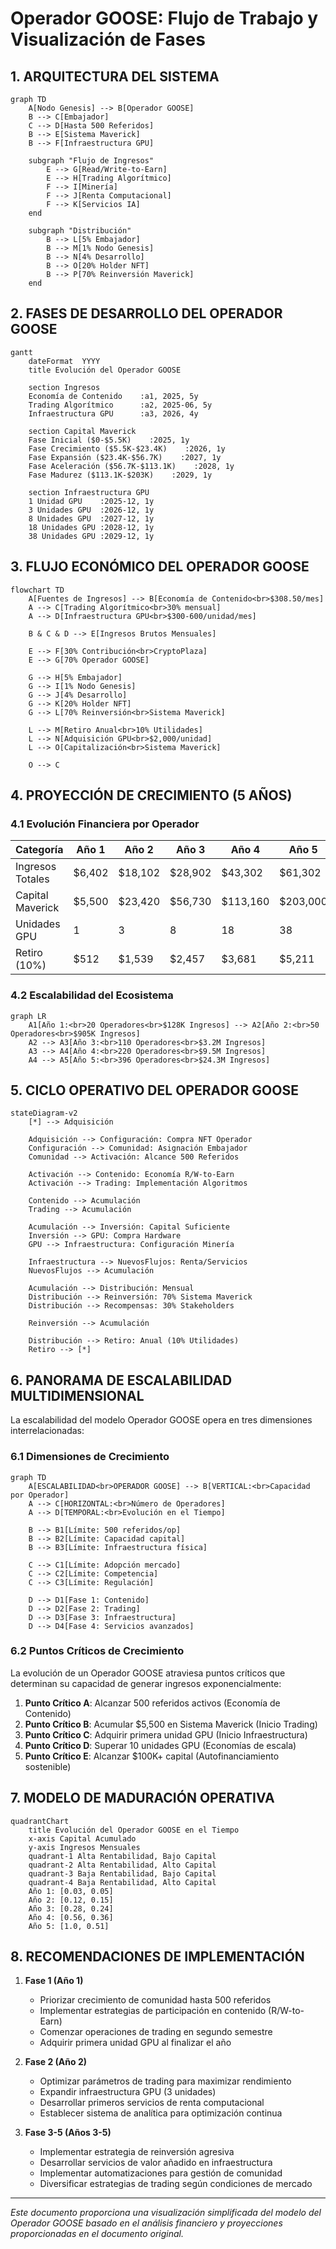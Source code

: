 # Operador GOOSE: Flujo de Trabajo y Visualización de Fases

## 1. ARQUITECTURA DEL SISTEMA

```mermaid
graph TD
    A[Nodo Genesis] --> B[Operador GOOSE]
    B --> C[Embajador]
    C --> D[Hasta 500 Referidos]
    B --> E[Sistema Maverick]
    B --> F[Infraestructura GPU]
    
    subgraph "Flujo de Ingresos"
        E --> G[Read/Write-to-Earn]
        E --> H[Trading Algorítmico]
        F --> I[Minería]
        F --> J[Renta Computacional]
        F --> K[Servicios IA]
    end
    
    subgraph "Distribución"
        B --> L[5% Embajador]
        B --> M[1% Nodo Genesis]
        B --> N[4% Desarrollo]
        B --> O[20% Holder NFT]
        B --> P[70% Reinversión Maverick]
    end
```

## 2. FASES DE DESARROLLO DEL OPERADOR GOOSE

```mermaid
gantt
    dateFormat  YYYY
    title Evolución del Operador GOOSE

    section Ingresos
    Economía de Contenido    :a1, 2025, 5y
    Trading Algorítmico      :a2, 2025-06, 5y
    Infraestructura GPU      :a3, 2026, 4y

    section Capital Maverick
    Fase Inicial ($0-$5.5K)    :2025, 1y
    Fase Crecimiento ($5.5K-$23.4K)    :2026, 1y
    Fase Expansión ($23.4K-$56.7K)    :2027, 1y
    Fase Aceleración ($56.7K-$113.1K)    :2028, 1y
    Fase Madurez ($113.1K-$203K)    :2029, 1y

    section Infraestructura GPU
    1 Unidad GPU    :2025-12, 1y
    3 Unidades GPU  :2026-12, 1y
    8 Unidades GPU  :2027-12, 1y
    18 Unidades GPU :2028-12, 1y
    38 Unidades GPU :2029-12, 1y
```

## 3. FLUJO ECONÓMICO DEL OPERADOR GOOSE

```mermaid
flowchart TD
    A[Fuentes de Ingresos] --> B[Economía de Contenido<br>$308.50/mes]
    A --> C[Trading Algorítmico<br>30% mensual]
    A --> D[Infraestructura GPU<br>$300-600/unidad/mes]
    
    B & C & D --> E[Ingresos Brutos Mensuales]
    
    E --> F[30% Contribución<br>CryptoPlaza]
    E --> G[70% Operador GOOSE]
    
    G --> H[5% Embajador]
    G --> I[1% Nodo Genesis]
    G --> J[4% Desarrollo]
    G --> K[20% Holder NFT]
    G --> L[70% Reinversión<br>Sistema Maverick]
    
    L --> M[Retiro Anual<br>10% Utilidades]
    L --> N[Adquisición GPU<br>$2,000/unidad]
    L --> O[Capitalización<br>Sistema Maverick]
    
    O --> C
```

## 4. PROYECCIÓN DE CRECIMIENTO (5 AÑOS)

### 4.1 Evolución Financiera por Operador

| Categoría | Año 1 | Año 2 | Año 3 | Año 4 | Año 5 |
|-----------|-------|-------|-------|-------|-------|
| Ingresos Totales | $6,402 | $18,102 | $28,902 | $43,302 | $61,302 |
| Capital Maverick | $5,500 | $23,420 | $56,730 | $113,160 | $203,000 |
| Unidades GPU | 1 | 3 | 8 | 18 | 38 |
| Retiro (10%) | $512 | $1,539 | $2,457 | $3,681 | $5,211 |

### 4.2 Escalabilidad del Ecosistema

```mermaid
graph LR
    A1[Año 1:<br>20 Operadores<br>$128K Ingresos] --> A2[Año 2:<br>50 Operadores<br>$905K Ingresos]
    A2 --> A3[Año 3:<br>110 Operadores<br>$3.2M Ingresos]
    A3 --> A4[Año 4:<br>220 Operadores<br>$9.5M Ingresos]
    A4 --> A5[Año 5:<br>396 Operadores<br>$24.3M Ingresos]
```

## 5. CICLO OPERATIVO DEL OPERADOR GOOSE

```mermaid
stateDiagram-v2
    [*] --> Adquisición
    
    Adquisición --> Configuración: Compra NFT Operador
    Configuración --> Comunidad: Asignación Embajador
    Comunidad --> Activación: Alcance 500 Referidos
    
    Activación --> Contenido: Economía R/W-to-Earn
    Activación --> Trading: Implementación Algoritmos
    
    Contenido --> Acumulación
    Trading --> Acumulación
    
    Acumulación --> Inversión: Capital Suficiente
    Inversión --> GPU: Compra Hardware
    GPU --> Infraestructura: Configuración Minería
    
    Infraestructura --> NuevosFlujos: Renta/Servicios
    NuevosFlujos --> Acumulación
    
    Acumulación --> Distribución: Mensual
    Distribución --> Reinversión: 70% Sistema Maverick
    Distribución --> Recompensas: 30% Stakeholders
    
    Reinversión --> Acumulación
    
    Distribución --> Retiro: Anual (10% Utilidades)
    Retiro --> [*]
```

## 6. PANORAMA DE ESCALABILIDAD MULTIDIMENSIONAL

La escalabilidad del modelo Operador GOOSE opera en tres dimensiones interrelacionadas:

### 6.1 Dimensiones de Crecimiento

```mermaid
graph TD
    A[ESCALABILIDAD<br>OPERADOR GOOSE] --> B[VERTICAL:<br>Capacidad por Operador]
    A --> C[HORIZONTAL:<br>Número de Operadores]
    A --> D[TEMPORAL:<br>Evolución en el Tiempo]
    
    B --> B1[Límite: 500 referidos/op]
    B --> B2[Límite: Capacidad capital]
    B --> B3[Límite: Infraestructura física]
    
    C --> C1[Límite: Adopción mercado]
    C --> C2[Límite: Competencia]
    C --> C3[Límite: Regulación]
    
    D --> D1[Fase 1: Contenido]
    D --> D2[Fase 2: Trading]
    D --> D3[Fase 3: Infraestructura]
    D --> D4[Fase 4: Servicios avanzados]
```

### 6.2 Puntos Críticos de Crecimiento

La evolución de un Operador GOOSE atraviesa puntos críticos que determinan su capacidad de generar ingresos exponencialmente:

1. **Punto Crítico A**: Alcanzar 500 referidos activos (Economía de Contenido)
2. **Punto Crítico B**: Acumular $5,500 en Sistema Maverick (Inicio Trading)
3. **Punto Crítico C**: Adquirir primera unidad GPU (Inicio Infraestructura)
4. **Punto Crítico D**: Superar 10 unidades GPU (Economías de escala)
5. **Punto Crítico E**: Alcanzar $100K+ capital (Autofinanciamiento sostenible)

## 7. MODELO DE MADURACIÓN OPERATIVA

```mermaid
quadrantChart
    title Evolución del Operador GOOSE en el Tiempo
    x-axis Capital Acumulado
    y-axis Ingresos Mensuales
    quadrant-1 Alta Rentabilidad, Bajo Capital
    quadrant-2 Alta Rentabilidad, Alto Capital
    quadrant-3 Baja Rentabilidad, Bajo Capital
    quadrant-4 Baja Rentabilidad, Alto Capital
    Año 1: [0.03, 0.05]
    Año 2: [0.12, 0.15]
    Año 3: [0.28, 0.24]
    Año 4: [0.56, 0.36]
    Año 5: [1.0, 0.51]
```

## 8. RECOMENDACIONES DE IMPLEMENTACIÓN

1. **Fase 1 (Año 1)**
   - Priorizar crecimiento de comunidad hasta 500 referidos
   - Implementar estrategias de participación en contenido (R/W-to-Earn)
   - Comenzar operaciones de trading en segundo semestre
   - Adquirir primera unidad GPU al finalizar el año

2. **Fase 2 (Año 2)**
   - Optimizar parámetros de trading para maximizar rendimiento
   - Expandir infraestructura GPU (3 unidades)
   - Desarrollar primeros servicios de renta computacional
   - Establecer sistema de analítica para optimización continua

3. **Fase 3-5 (Años 3-5)**
   - Implementar estrategia de reinversión agresiva
   - Desarrollar servicios de valor añadido en infraestructura
   - Implementar automatizaciones para gestión de comunidad
   - Diversificar estrategias de trading según condiciones de mercado

---

*Este documento proporciona una visualización simplificada del modelo del Operador GOOSE basado en el análisis financiero y proyecciones proporcionadas en el documento original.*
